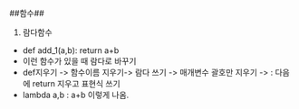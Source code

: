 ##함수##

1. 람다함수
- def add_1(a,b):
      return a+b
- 이런 함수가 있을 때 람다로 바꾸기
- def지우기 -> 함수이름 지우기-> 람다 쓰기 -> 매개변수 괄호만 지우기 -> : 다음에 return 지우고 표현식 쓰기
- lambda a,b : a+b  이렇게 나옴.